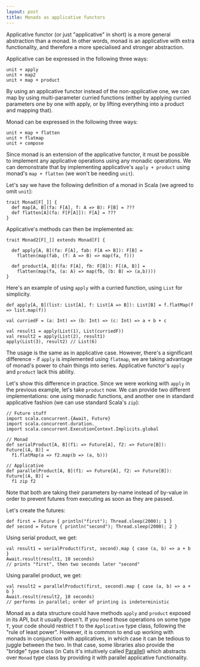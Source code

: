 ```yaml
---
layout: post
title: Monads as applicative functors
---
```


Applicative functor (or just "applicative" in short) is a more general abstraction than a monad. 
In other words, monad is an applicative with extra functionality, and therefore a more specialised and stronger abstraction.

Applicative can be expressed in the following three ways:

```
unit + apply
unit + map2
unit + map + product   
```

By using an applicative functor instead of the non-applicative one, we can map by using multi-parameter curried functions 
(either by applying curried parameters one by one with apply, or by lifting everything into a product and mapping that).

Monad can be expressed in the following three ways:

```
unit + map + flatten
unit + flatmap
unit + compose
```

Since monad is an extension of the applicative functor, it must be possible to implement any applicative operations using any monadic operations.
We can demonstrate that by implementing applicative's `apply + product` using monad's `map + flatten` (we won't be needing `unit`).

Let's say we have the following definition of a monad in Scala (we agreed to omit `unit`):

```
trait Monad[F[_]] {
  def map[A, B](fa: F[A], f: A => B): F[B] = ???
  def flatten[A](fa: F[F[A]]): F[A] = ???
}
```

Applicative's methods can then be implemented as:

```
trait Monad2[F[_]] extends Monad[F] {

  def apply[A, B](fa: F[A], fab: F[A => B]): F[B] = 
    flatten(map(fab, (f: A => B) => map(fa, f)))

  def product[A, B](fa: F[A], fb: F[B]): F[(A, B)] = 
    flatten(map(fa, (a: A) => map(fb, (b: B) => (a,b))))
}
```

Here's an example of using `apply` with a curried function, using `List` for simplicity.

```
def apply[A, B](list: List[A], f: List[A => B]): List[B] = f.flatMap(f => list.map(f))

val curriedF = (a: Int) => (b: Int) => (c: Int) => a + b + c

val result1 = apply(List(1), List(curriedF))  
val result2 = apply(List(2), result1)  
apply(List(3), result2) // List(6)
```

The usage is the same as in applicative case. However, there's a significant difference - if `apply` is implemented using `flatmap`, 
we are taking advantage of monad's power to chain things into series. Applicative functor's `apply` and `product` lack this ability.

Let's show this difference in practice. Since we were working with `apply` in the previous example, let's take `product` now. 
We can provide two different implementations: one using monadic functions, and another one in standard applicative fashion (we can use standard Scala's `zip`):

```
// Future stuff
import scala.concurrent.{Await, Future}  
import scala.concurrent.duration._  
import scala.concurrent.ExecutionContext.Implicits.global

// Monad  
def serialProduct[A, B](f1: => Future[A], f2: => Future[B]): Future[(A, B)] = 
  f1.flatMap(a => f2.map(b => (a, b)))

// Applicative  
def parallelProduct[A, B](f1: => Future[A], f2: => Future[B]): Future[(A, B)] = 
  f1 zip f2
```

Note that both are taking their parameters by-name instead of by-value in order to prevent futures from executing as soon as they are passed.

Let's create the futures:
```
def first = Future { println("first"); Thread.sleep(2000); 1 }
def second = Future { println("second"); Thread.sleep(2000); 2 }
```
Using serial product, we get:
```
val result1 = serialProduct(first, second).map { case (a, b) => a + b }
Await.result(result1, 10 seconds)
// prints "first", then two seconds later "second"
```
Using parallel product, we get:
```
val result2 = parallelProduct(first, second).map { case (a, b) => a + b }
Await.result(result2, 10 seconds)
// performs in parallel; order of printing is indeterministic
```

Monad as a data structure could have methods `apply` and `product` exposed in its API, but it usually doesn't.
If you need those operations on some type `T`, your code should restrict `T` to the `Applicative` type class, following the "rule of least power".
However, it is common to end up working with monads in conjunction with applicatives, in which case it can be tedious to juggle between the two.
In that case, some libraries also provide the "bridge" type class (in Cats it's intuitively called [Parallel](https://typelevel.org/cats/typeclasses/parallel.html)) 
which abstracts over `Monad` type class by providing it with parallel applicative functionality.